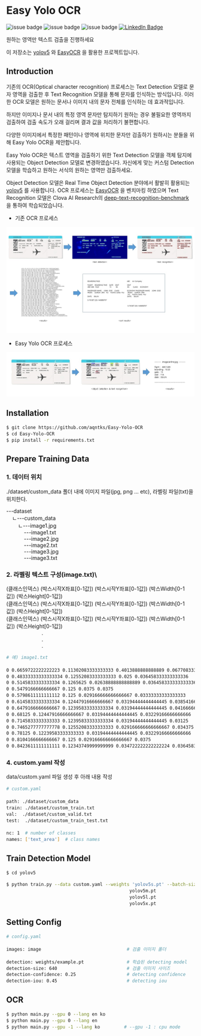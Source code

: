 # Easy Yolo OCR

![issue badge](https://img.shields.io/github/license/aqntks/recog)
![issue badge](https://img.shields.io/badge/build-passing-brightgreen)
![issue badge](https://img.shields.io/badge/%EB%8B%A4%EA%B5%AD%EC%96%B4-%EC%A7%80%EC%9B%90-yellow)
[![LinkedIn Badge](http://img.shields.io/badge/LinkedIn-@InpyoHong-0072b1?style=flat&logo=linkedin&link=https://www.linkedin.com/in/inpyo-hong-886781212/)](https://www.linkedin.com/in/inpyo-hong-886781212/)

원하는 영역만 텍스트 검출을 진행하세요  

이 저장소는 [yolov5](https://github.com/ultralytics/yolov5) 와 [EasyOCR](https://github.com/JaidedAI/EasyOCR) 을 활용한 프로젝트입니다.


## Introduction

기존의 OCR(Optical character recognition) 프로세스는 Text Detection 모델로 문자 영역을 검출한 후 Text Recognition 모델을 통해 문자를 인식하는 방식입니다. 이러한 OCR 모델은 원하는 문서나 이미지 내의 문자 전체를 인식하는 데 효과적입니다.    

하지만 이미지나 문서 내의 특정 영역 문자만 탐지하기 원하는 경우 불필요한 영역까지 검출하여 검출 속도가 오래 걸리며 결과 값을 처리하기 불편합니다.

다양한 이미지에서 특정한 패턴이나 영역에 위치한 문자만 검출하기 원하시는 분들을 위해 Easy Yolo OCR을 제안합니다.

Easy Yolo OCR은 텍스트 영역을 검출하기 위한 Text Detection 모델을 객체 탐지에 사용되는 Object Detection 모델로 변경하였습니다. 자신에게 맞는 커스텀 Detection 모델을 학습하고 원하는 서식의 원하는 영역만 검출하세요.

Object Detection 모델은 Real Time Object Detection 분야에서 활발히 활용되는 [yolov5](https://github.com/ultralytics/yolov5) 를 사용합니다. OCR 프로세스는 [EasyOCR](https://github.com/JaidedAI/EasyOCR) 을 벤치마킹 하였으며 Text Recognition 모델은 Clova AI Research의 [deep-text-recognition-benchmark](https://github.com/clovaai/deep-text-recognition-benchmark) 을 통하여 학습되었습니다.

- 기존 OCR 프로세스

![](res/original.jpg)

- Easy Yolo OCR 프로세스

![](res/easyyoloocr.jpg)


## Installation


``` bash
$ git clone https://github.com/aqntks/Easy-Yolo-OCR
$ cd Easy-Yolo-OCR
$ pip install -r requirements.txt
```

## Prepare Training Data
### 1. 데이터 위치
./dataset/custom_data 폴더 내에 이미지 파일(jpg, png ... etc), 라벨링 파일(txt)을 위치한다.

---dataset\
&nbsp;&nbsp;&nbsp;&nbsp;ㄴ---custom_data\
&nbsp;&nbsp;&nbsp;&nbsp;&nbsp;&nbsp;&nbsp;&nbsp;ㄴ---image1.jpg\
&nbsp;&nbsp;&nbsp;&nbsp;&nbsp;&nbsp;&nbsp;&nbsp;&nbsp;&nbsp;&nbsp;&nbsp;---image1.txt\
&nbsp;&nbsp;&nbsp;&nbsp;&nbsp;&nbsp;&nbsp;&nbsp;&nbsp;&nbsp;&nbsp;&nbsp;---image2.jpg\
&nbsp;&nbsp;&nbsp;&nbsp;&nbsp;&nbsp;&nbsp;&nbsp;&nbsp;&nbsp;&nbsp;&nbsp;---image2.txt\
&nbsp;&nbsp;&nbsp;&nbsp;&nbsp;&nbsp;&nbsp;&nbsp;&nbsp;&nbsp;&nbsp;&nbsp;---image3.jpg\
&nbsp;&nbsp;&nbsp;&nbsp;&nbsp;&nbsp;&nbsp;&nbsp;&nbsp;&nbsp;&nbsp;&nbsp;---image3.txt

### 2. 라벨링 텍스트 구성(image.txt)\
(클래스인덱스)&nbsp;(박스시작X좌표[0-1값])&nbsp;(박스시작Y좌표[0-1값])&nbsp;(박스Width[0-1값])&nbsp;(박스Height[0-1값])\
(클래스인덱스)&nbsp;(박스시작X좌표[0-1값])&nbsp;(박스시작Y좌표[0-1값])&nbsp;(박스Width[0-1값])&nbsp;(박스Height[0-1값])\
(클래스인덱스)&nbsp;(박스시작X좌표[0-1값])&nbsp;(박스시작Y좌표[0-1값])&nbsp;(박스Width[0-1값])&nbsp;(박스Height[0-1값])\
&nbsp;&nbsp;&nbsp;&nbsp;&nbsp;&nbsp;&nbsp;&nbsp;&nbsp;&nbsp;&nbsp;&nbsp;&nbsp;&nbsp;&nbsp;&nbsp;&nbsp;&nbsp;&nbsp;&nbsp;&nbsp;&nbsp;&nbsp;&nbsp;.\
&nbsp;&nbsp;&nbsp;&nbsp;&nbsp;&nbsp;&nbsp;&nbsp;&nbsp;&nbsp;&nbsp;&nbsp;&nbsp;&nbsp;&nbsp;&nbsp;&nbsp;&nbsp;&nbsp;&nbsp;&nbsp;&nbsp;&nbsp;&nbsp;.\
&nbsp;&nbsp;&nbsp;&nbsp;&nbsp;&nbsp;&nbsp;&nbsp;&nbsp;&nbsp;&nbsp;&nbsp;&nbsp;&nbsp;&nbsp;&nbsp;&nbsp;&nbsp;&nbsp;&nbsp;&nbsp;&nbsp;&nbsp;&nbsp;.
                         
```bash
# 예) image1.txt 

0 0.6659722222222223 0.11302083333333333 0.4013888888888889 0.06770833333333333
0 0.48333333333333334 0.12552083333333333 0.025 0.036458333333333336
0 0.5145833333333334 0.1265625 0.02638888888888889 0.036458333333333336
0 0.5479166666666667 0.125 0.0375 0.0375
0 0.5798611111111112 0.125 0.029166666666666667 0.03333333333333333
0 0.6145833333333334 0.12447916666666667 0.03194444444444445 0.03854166666666667
0 0.6479166666666667 0.12395833333333334 0.03194444444444445 0.041666666666666664
0 0.68125 0.12447916666666667 0.03194444444444445 0.03229166666666666
0 0.7145833333333333 0.12395833333333334 0.03194444444444445 0.03125
0 0.7465277777777778 0.12552083333333333 0.029166666666666667 0.034375
0 0.78125 0.12239583333333333 0.03194444444444445 0.03229166666666666
0 0.8104166666666667 0.125 0.029166666666666667 0.0375
0 0.8423611111111111 0.12343749999999999 0.034722222222222224 0.036458333333333336
```


### 4. custom.yaml 작성
data/custom.yaml 파일 생성 후 아래 내용 작성

```bash
# custom.yaml

path: ./dataset/custom_data
train: ./dataset/custom_train.txt
val:  ./dataset/custom_valid.txt
test:  ./dataset/custom_train_test.txt

nc: 1  # number of classes
names: ['text_area']  # class names
```

## Train Detection Model
``` bash
$ cd yolov5
```

```bash
$ python train.py --data custom.yaml --weights 'yolov5s.pt' --batch-size 64
                                              yolov5m.pt               40
                                              yolov5l.pt               24
                                              yolov5x.pt               16
```

## Setting Config
```bash
# config.yaml

images: image                                # 검출 이미지 폴더

detection: weights/example.pt                # 학습된 detecting model
detection-size: 640                          # 검출 이미지 사이즈
detection-confidence: 0.25                   # detecting confidence
detection-iou: 0.45                          # detecting iou
```


## OCR

```bash
$ python main.py --gpu 0 --lang en ko
$ python main.py --gpu 0 --lang en
$ python main.py --gpu -1 --lang ko         # --gpu -1 : cpu mode
```

